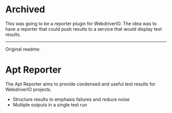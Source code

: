 # Archived

This was going to be a reporter plugin for WebdriverIO. The idea was to have a reporter that could push results to a service that would display test results.

---

Original readme:

# Apt Reporter

The Apt Reporter aims to provide condensed and useful test results for WebdriverIO projects.

* Structure results to emphasis failures and reduce noise
* Multiple outputs in a single test run
